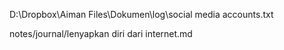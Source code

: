D:\Dropbox\Aiman Files\Dokumen\log\social media accounts.txt

notes/journal/lenyapkan diri dari internet.md